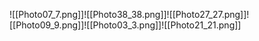 ![[Photo07_7.png]]![[Photo38_38.png]]![[Photo27_27.png]]![[Photo09_9.png]]![[Photo03_3.png]]![[Photo21_21.png]]